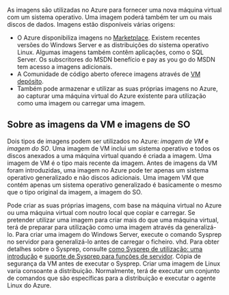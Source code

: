 

As imagens são utilizadas no Azure para fornecer uma nova máquina virtual com um sistema operativo. Uma imagem poderá também ter um ou mais discos de dados. Imagens estão disponíveis várias origens:

* O Azure disponibiliza imagens no [Marketplace](https://azure.microsoft.com/gallery/virtual-machines/). Existem recentes versões do Windows Server e as distribuições do sistema operativo Linux. Algumas imagens também contêm aplicações, como o SQL Server. Os subscritores do MSDN benefício e pay as you go do MSDN tem acesso a imagens adicionais.
* A Comunidade de código aberto oferece imagens através de [VM depósito](http://vmdepot.msopentech.com/List/Index).
* Também pode armazenar e utilizar as suas próprias imagens no Azure, ao capturar uma máquina virtual do Azure existente para utilização como uma imagem ou carregar uma imagem.

## <a name="about-vm-images-and-os-images"></a>Sobre as imagens da VM e imagens de SO
Dois tipos de imagens podem ser utilizados no Azure: *imagem de VM* e *imagem do SO*. Uma imagem de VM inclui um sistema operativo e todos os discos anexados a uma máquina virtual quando é criada a imagem. Uma imagem de VM é o tipo mais recente da imagem. Antes de imagens da VM foram introduzidas, uma imagem no Azure pode ter apenas um sistema operativo generalizado e não discos adicionais. Uma imagem VM que contém apenas um sistema operativo generalizado é basicamente o mesmo que o tipo original da imagem, a imagem do SO.

Pode criar as suas próprias imagens, com base na máquina virtual no Azure ou uma máquina virtual com noutro local que copiar e carregar. Se pretender utilizar uma imagem para criar mais do que uma máquina virtual, terá de preparar para utilização como uma imagem através da generalizá-lo. Para criar uma imagem do Windows Server, execute o comando Sysprep no servidor para generalizá-lo antes de carregar o ficheiro. vhd. Para obter detalhes sobre o Sysprep, consulte [como Sysprep de utilização: uma introdução](http://go.microsoft.com/fwlink/p/?LinkId=392030) e [suporte de Sysprep para funções de servidor](https://msdn.microsoft.com/windows/hardware/commercialize/manufacture/desktop/sysprep-support-for-server-roles). Cópia de segurança da VM antes de executar o Sysprep. Criar uma imagem de Linux varia consoante a distribuição. Normalmente, terá de executar um conjunto de comandos que são específicas para a distribuição e executar o agente Linux do Azure.
